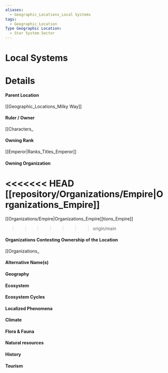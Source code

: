 ```yaml
---
aliases:
  - Geographic_Locations_Local Systems
tags:
  - Geographic_Location
Type Geographic Location:
  - Star System Sector
---
```

# Local Systems



# Details
#### Parent Location
[[Geographic_Locations_Milky Way]]
#### Ruler / Owner
[[Characters_
#### Owning Rank
[[Emperor|Ranks_Titles_Emperor]]
#### Owning Organization
<<<<<<< HEAD
[[repository/Organizations/Empire|Organizations_Empire]]
=======
[[Organizations/Empire|Organizations_Empire]]tions_Empire]]
>>>>>>> origin/main
#### Organizations Contesting Ownership of the Location
[[Organizations_
#### Alternative Name(s)
#### Geography
#### Ecosystem
#### Ecosystem Cycles
#### Localized Phenomena
#### Climate
#### Flora & Fauna
#### Natural resources
#### History
#### Tourism
